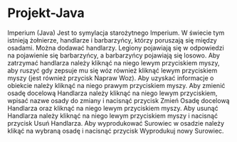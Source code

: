 # Projekt-Java
Imperium (Java)
Jest to symylacja starożytnego Imperium.
W świecie tym istnieją żołnierze, handlarze i barbarzyńcy, którzy poruszają się między osadami.
Można dodawać handlarzy. Legiony pojawiają się w odpowiedzi na pojawienie się barbarzyńcy, a barbarzyńcy pojawiają się losowo.
Aby zatrzymać handlarza należy kliknąć na niego lewym przyciskiem myszy, 
aby ruszyć gdy zepsuje mu się wóz również kliknąć lewym przyciskiem myszy
(jest również przycisk Napraw Woz).
Aby uzyskać informacje o obiekcie należy kliknąć na niego prawym przyciskiem myszy.
Aby zmienić osadę docelową Handlarza należy kliknąć na niego lewym przyciskiem, 
wpisać nazwe osady do zmiany i nacisnąć przycisk 
Zmień Osadę docelową Handlarza
oraz kliknąć na niego lewym przyciskiem myszy.
Aby usunąć Handlarza należy kliknąć na niego lewym przyciskiem myszy i nacisnąć
przycisk Usuń Handlarza.
Aby wyprodukować Surowiec w osadzie należy klikąć na wybraną osadę i
nacisnąć przycisk Wyprodukuj nowy Surowiec.
